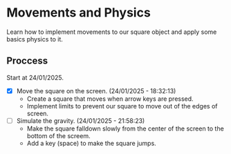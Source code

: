 # Movements and Physics

Learn how to implement movements to our square object and apply some basics physics to it.

## Proccess

Start at 24/01/2025.

- [x] Move the square on the screen. (24/01/2025 - 18:32:13)
    - Create a square that moves when arrow keys are pressed.
    - Implement limits to prevent our square to move out of the edges of screen.
- [ ] Simulate the gravity. (24/01/2025 - 21:58:23)
    - Make the square falldown slowly from the center of the screen to the bottom of the screem.
    - Add a key (space) to make the square jumps.


